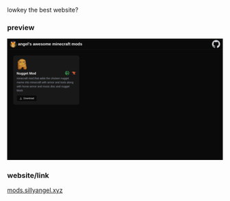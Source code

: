 lowkey the best website?

### preview
![preview](preview.png)

### website/link
[mods.sillyangel.xyz](https://mods.sillyangel.xyz)